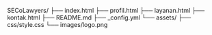 SECoLawyers/
├── index.html
├── profil.html
├── layanan.html
├── kontak.html
├── README.md
├── _config.yml
└── assets/
    ├── css/style.css
    └── images/logo.png
